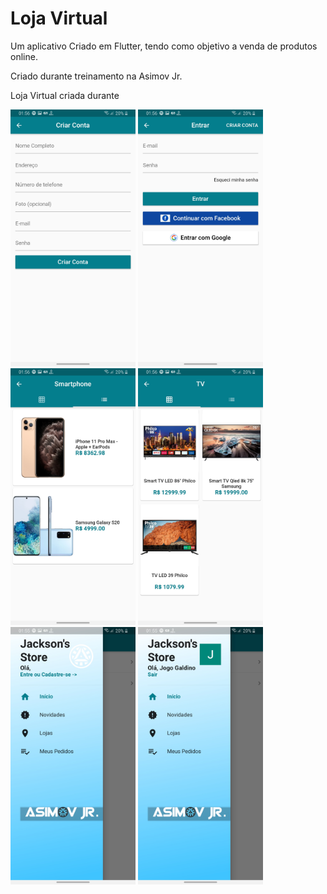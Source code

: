 # Loja Virtual
Um aplicativo Criado em Flutter, tendo como objetivo a venda de produtos online.

Criado durante treinamento na Asimov Jr.

Loja Virtual criada durante


<img src="img.jpg" width="200"/>
<img src="img2.jpg" width="200"/>
<img src="img3.jpg" width="200"/>
<img src="img4.jpg" width="200"/>
<img src="img5.jpg" width="200"/>
<img src="img6.jpg" width="200"/>
